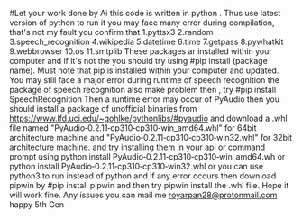 #Let your work done by Ai
this code is written in python . Thus use latest version of python to run it
you may face many error during compilation, that's not my fault
you confirm that 
1.pyttsx3
2.random
3.speech_recognition 
4.wikipedia
5.datetime
6.time
7.getpass
8.pywhatkit
9.webbrowser
10.os
11.smtplib
These packages ar installed within your computer
and if it's not the you should try using
#pip install (package name).
Must note that pip is installed within your computer and updated.
You may still face a major error during runtime of speech recognition
the package of speech recognition also make problem
then , try #pip install SpeechRecognition
Then a runtime error may occur of PyAudio
then you should install a package of unofficial binaries from
https://www.lfd.uci.edu/~gohlke/pythonlibs/#pyaudio
and download a .whl file named "PyAudio‑0.2.11‑cp310‑cp310‑win_amd64.whl" for 64bit architecture machine
and "PyAudio‑0.2.11‑cp310‑cp310‑win32.whl" for 32bit architecture machine.
and try installing them in your api or command prompt
using python install PyAudio‑0.2.11‑cp310‑cp310‑win_amd64.wh
or python install PyAudio‑0.2.11‑cp310‑cp310‑win32.whl
or you can use python3 to run instead of python
and if any error occurs then download pipwin by
#pip install pipwin
and then try pipwin install the .whl file.
Hope it will work fine.
Any issues you can mail me royarpan28@protonmail.com
happy 5th Gen





